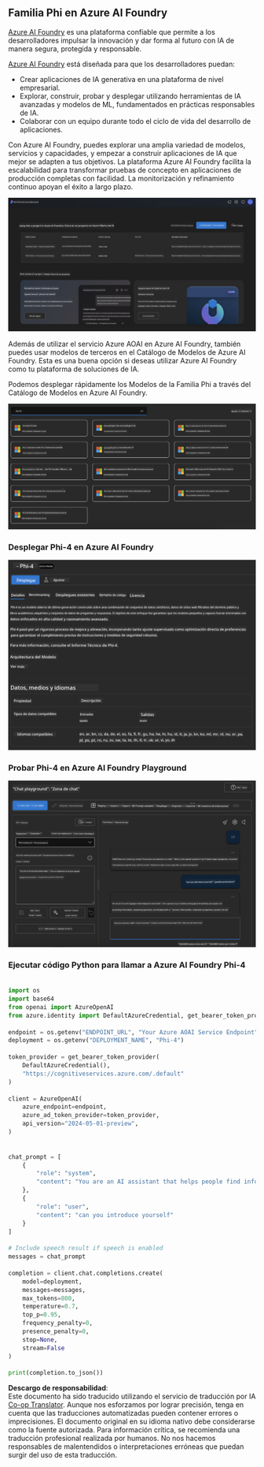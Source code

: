 <!--
CO_OP_TRANSLATOR_METADATA:
{
  "original_hash": "e0855ebac4b4d8a402c75ddc0c7588c5",
  "translation_date": "2025-03-27T06:22:07+00:00",
  "source_file": "md\\01.Introduction\\02\\03.AzureAIFoundry.md",
  "language_code": "es"
}
-->
## Familia Phi en Azure AI Foundry

[Azure AI Foundry](https://ai.azure.com) es una plataforma confiable que permite a los desarrolladores impulsar la innovación y dar forma al futuro con IA de manera segura, protegida y responsable.



[Azure AI Foundry](https://ai.azure.com) está diseñada para que los desarrolladores puedan:

- Crear aplicaciones de IA generativa en una plataforma de nivel empresarial.
- Explorar, construir, probar y desplegar utilizando herramientas de IA avanzadas y modelos de ML, fundamentados en prácticas responsables de IA.
- Colaborar con un equipo durante todo el ciclo de vida del desarrollo de aplicaciones.

Con Azure AI Foundry, puedes explorar una amplia variedad de modelos, servicios y capacidades, y empezar a construir aplicaciones de IA que mejor se adapten a tus objetivos. La plataforma Azure AI Foundry facilita la escalabilidad para transformar pruebas de concepto en aplicaciones de producción completas con facilidad. La monitorización y refinamiento continuo apoyan el éxito a largo plazo.

![portal](../../../../../translated_images/AIFoundryPorral.68f0acc7d5f47991d90f78fd199beb1123941bba27c39effe55ebfc1d07f114c.es.png)

Además de utilizar el servicio Azure AOAI en Azure AI Foundry, también puedes usar modelos de terceros en el Catálogo de Modelos de Azure AI Foundry. Esta es una buena opción si deseas utilizar Azure AI Foundry como tu plataforma de soluciones de IA.

Podemos desplegar rápidamente los Modelos de la Familia Phi a través del Catálogo de Modelos en Azure AI Foundry.

![ModelCatalog](../../../../../translated_images/AIFoundryModelCatalog.65aadf44c7a47e16a745104efa3ca2b49580c7be190f901a3da6d6533fc37b07.es.png)

### **Desplegar Phi-4 en Azure AI Foundry**


![Phi4](../../../../../translated_images/AIFoundryPhi4.dd27d994739126af80d23e8ec9d3bfd7e6b518d3993aa729fdd4c26e1add8d35.es.png)

### **Probar Phi-4 en Azure AI Foundry Playground**

![Playground](../../../../../translated_images/AIFoundryPlayground.11365174557f8eac71ce4d439d344dd767a1b04701e9ffe73642feefb099188d.es.png)

### **Ejecutar código Python para llamar a Azure AI Foundry Phi-4**


```python

import os  
import base64
from openai import AzureOpenAI  
from azure.identity import DefaultAzureCredential, get_bearer_token_provider  
        
endpoint = os.getenv("ENDPOINT_URL", "Your Azure AOAI Service Endpoint")  
deployment = os.getenv("DEPLOYMENT_NAME", "Phi-4")  
      
token_provider = get_bearer_token_provider(  
    DefaultAzureCredential(),  
    "https://cognitiveservices.azure.com/.default"  
)  
  
client = AzureOpenAI(  
    azure_endpoint=endpoint,  
    azure_ad_token_provider=token_provider,  
    api_version="2024-05-01-preview",  
)  
  

chat_prompt = [
    {
        "role": "system",
        "content": "You are an AI assistant that helps people find information."
    },
    {
        "role": "user",
        "content": "can you introduce yourself"
    }
] 
    
# Include speech result if speech is enabled  
messages = chat_prompt 

completion = client.chat.completions.create(  
    model=deployment,  
    messages=messages,
    max_tokens=800,  
    temperature=0.7,  
    top_p=0.95,  
    frequency_penalty=0,  
    presence_penalty=0,
    stop=None,  
    stream=False  
)  
  
print(completion.to_json())  

```

**Descargo de responsabilidad**:  
Este documento ha sido traducido utilizando el servicio de traducción por IA [Co-op Translator](https://github.com/Azure/co-op-translator). Aunque nos esforzamos por lograr precisión, tenga en cuenta que las traducciones automatizadas pueden contener errores o imprecisiones. El documento original en su idioma nativo debe considerarse como la fuente autorizada. Para información crítica, se recomienda una traducción profesional realizada por humanos. No nos hacemos responsables de malentendidos o interpretaciones erróneas que puedan surgir del uso de esta traducción.